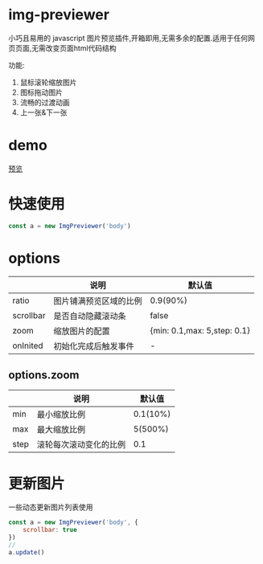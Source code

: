 # img-previewer

小巧且易用的 javascript 图片预览插件,开箱即用,无需多余的配置.适用于任何网页页面,无需改变页面html代码结构

功能:

1. 鼠标滚轮缩放图片
2. 图标拖动图片
3. 流畅的过渡动画
4. 上一张&下一张

# demo

[预览](https://yue1123.github.io/img-previewer/demo/)

# 快速使用

```js
const a = new ImgPreviewer('body')
```

# options

|           | 说明                   | 默认值                      |
| --------- | ---------------------- | --------------------------- |
| ratio     | 图片铺满预览区域的比例 | 0.9(90%)                    |
| scrollbar | 是否自动隐藏滚动条     | false                       |
| zoom      | 缩放图片的配置         | {min: 0.1,max: 5,step: 0.1} |
| onInited  | 初始化完成后触发事件   | -                           |

## options.zoom

|      | 说明                   | 默认值   |
| ---- | ---------------------- | -------- |
| min  | 最小缩放比例           | 0.1(10%) |
| max  | 最大缩放比例           | 5(500%)  |
| step | 滚轮每次滚动变化的比例 | 0.1      |

# 更新图片

一些动态更新图片列表使用

```js
const a = new ImgPreviewer('body', {
	scrollbar: true
})
//
a.update()
```
